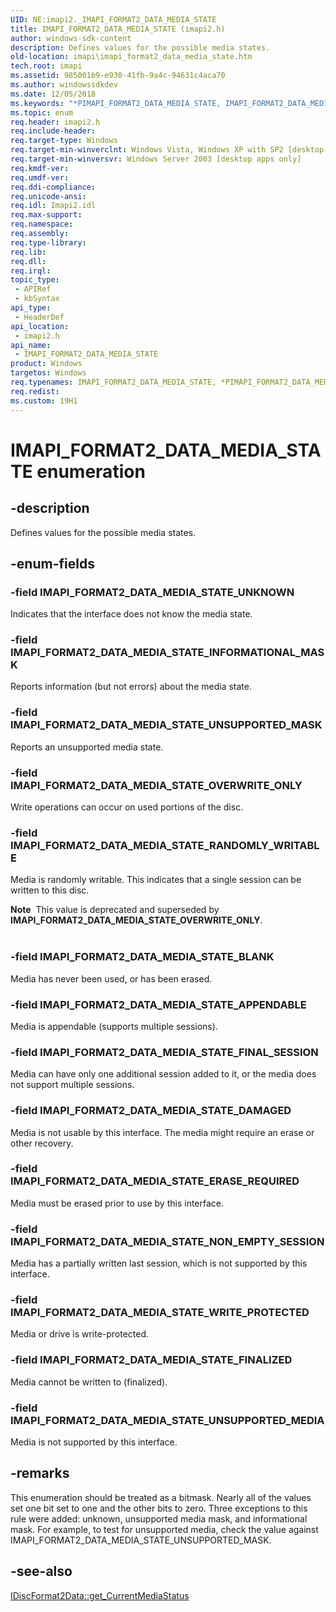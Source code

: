 ```yaml
---
UID: NE:imapi2._IMAPI_FORMAT2_DATA_MEDIA_STATE
title: IMAPI_FORMAT2_DATA_MEDIA_STATE (imapi2.h)
author: windows-sdk-content
description: Defines values for the possible media states.
old-location: imapi\imapi_format2_data_media_state.htm
tech.root: imapi
ms.assetid: 985001b9-e930-41fb-9a4c-94631c4aca70
ms.author: windowssdkdev
ms.date: 12/05/2018
ms.keywords: "*PIMAPI_FORMAT2_DATA_MEDIA_STATE, IMAPI_FORMAT2_DATA_MEDIA_STATE, IMAPI_FORMAT2_DATA_MEDIA_STATE enumeration [IMAPI], IMAPI_FORMAT2_DATA_MEDIA_STATE_APPENDABLE, IMAPI_FORMAT2_DATA_MEDIA_STATE_BLANK, IMAPI_FORMAT2_DATA_MEDIA_STATE_DAMAGED, IMAPI_FORMAT2_DATA_MEDIA_STATE_ERASE_REQUIRED, IMAPI_FORMAT2_DATA_MEDIA_STATE_FINALIZED, IMAPI_FORMAT2_DATA_MEDIA_STATE_FINAL_SESSION, IMAPI_FORMAT2_DATA_MEDIA_STATE_INFORMATIONAL_MASK, IMAPI_FORMAT2_DATA_MEDIA_STATE_NON_EMPTY_SESSION, IMAPI_FORMAT2_DATA_MEDIA_STATE_OVERWRITE_ONLY, IMAPI_FORMAT2_DATA_MEDIA_STATE_RANDOMLY_WRITABLE, IMAPI_FORMAT2_DATA_MEDIA_STATE_UNKNOWN, IMAPI_FORMAT2_DATA_MEDIA_STATE_UNSUPPORTED_MASK, IMAPI_FORMAT2_DATA_MEDIA_STATE_UNSUPPORTED_MEDIA, IMAPI_FORMAT2_DATA_MEDIA_STATE_WRITE_PROTECTED, PIMAPI_FORMAT2_DATA_MEDIA_STATE, PIMAPI_FORMAT2_DATA_MEDIA_STATE enumeration pointer [IMAPI], imapi.imapi_format2_data_media_state, imapi2/IMAPI_FORMAT2_DATA_MEDIA_STATE, imapi2/IMAPI_FORMAT2_DATA_MEDIA_STATE_APPENDABLE, imapi2/IMAPI_FORMAT2_DATA_MEDIA_STATE_BLANK, imapi2/IMAPI_FORMAT2_DATA_MEDIA_STATE_DAMAGED, imapi2/IMAPI_FORMAT2_DATA_MEDIA_STATE_ERASE_REQUIRED, imapi2/IMAPI_FORMAT2_DATA_MEDIA_STATE_FINALIZED, imapi2/IMAPI_FORMAT2_DATA_MEDIA_STATE_FINAL_SESSION, imapi2/IMAPI_FORMAT2_DATA_MEDIA_STATE_INFORMATIONAL_MASK, imapi2/IMAPI_FORMAT2_DATA_MEDIA_STATE_NON_EMPTY_SESSION, imapi2/IMAPI_FORMAT2_DATA_MEDIA_STATE_OVERWRITE_ONLY, imapi2/IMAPI_FORMAT2_DATA_MEDIA_STATE_RANDOMLY_WRITABLE, imapi2/IMAPI_FORMAT2_DATA_MEDIA_STATE_UNKNOWN, imapi2/IMAPI_FORMAT2_DATA_MEDIA_STATE_UNSUPPORTED_MASK, imapi2/IMAPI_FORMAT2_DATA_MEDIA_STATE_UNSUPPORTED_MEDIA, imapi2/IMAPI_FORMAT2_DATA_MEDIA_STATE_WRITE_PROTECTED, imapi2/PIMAPI_FORMAT2_DATA_MEDIA_STATE"
ms.topic: enum
req.header: imapi2.h
req.include-header: 
req.target-type: Windows
req.target-min-winverclnt: Windows Vista, Windows XP with SP2 [desktop apps only]
req.target-min-winversvr: Windows Server 2003 [desktop apps only]
req.kmdf-ver: 
req.umdf-ver: 
req.ddi-compliance: 
req.unicode-ansi: 
req.idl: Imapi2.idl
req.max-support: 
req.namespace: 
req.assembly: 
req.type-library: 
req.lib: 
req.dll: 
req.irql: 
topic_type:
 - APIRef
 - kbSyntax
api_type:
 - HeaderDef
api_location:
 - imapi2.h
api_name:
 - IMAPI_FORMAT2_DATA_MEDIA_STATE
product: Windows
targetos: Windows
req.typenames: IMAPI_FORMAT2_DATA_MEDIA_STATE, *PIMAPI_FORMAT2_DATA_MEDIA_STATE
req.redist: 
ms.custom: 19H1
---
```


# IMAPI_FORMAT2_DATA_MEDIA_STATE enumeration


## -description


Defines values for the possible media states.


## -enum-fields




### -field IMAPI_FORMAT2_DATA_MEDIA_STATE_UNKNOWN

Indicates that the interface does not know the media state.


### -field IMAPI_FORMAT2_DATA_MEDIA_STATE_INFORMATIONAL_MASK

Reports information (but not errors) about the media state.


### -field IMAPI_FORMAT2_DATA_MEDIA_STATE_UNSUPPORTED_MASK

Reports an unsupported media state.


### -field IMAPI_FORMAT2_DATA_MEDIA_STATE_OVERWRITE_ONLY

Write operations can occur on used portions of the disc.


### -field IMAPI_FORMAT2_DATA_MEDIA_STATE_RANDOMLY_WRITABLE

Media is randomly writable.  This indicates that a single session can be written to this disc.

<div class="alert"><b>Note</b>  This value is deprecated and superseded by <b>IMAPI_FORMAT2_DATA_MEDIA_STATE_OVERWRITE_ONLY</b>.</div>
<div> </div>

### -field IMAPI_FORMAT2_DATA_MEDIA_STATE_BLANK

Media has never been used, or has been erased.


### -field IMAPI_FORMAT2_DATA_MEDIA_STATE_APPENDABLE

Media is appendable (supports multiple sessions).


### -field IMAPI_FORMAT2_DATA_MEDIA_STATE_FINAL_SESSION

Media can have only one additional session added to it, or the media does not support multiple sessions.


### -field IMAPI_FORMAT2_DATA_MEDIA_STATE_DAMAGED

Media is not usable by this interface.  The media might require an erase or other recovery.


### -field IMAPI_FORMAT2_DATA_MEDIA_STATE_ERASE_REQUIRED

Media must be erased prior to use by this interface.


### -field IMAPI_FORMAT2_DATA_MEDIA_STATE_NON_EMPTY_SESSION

Media has a partially written last session, which is not supported by this interface.


### -field IMAPI_FORMAT2_DATA_MEDIA_STATE_WRITE_PROTECTED

Media or drive is write-protected.


### -field IMAPI_FORMAT2_DATA_MEDIA_STATE_FINALIZED

Media cannot be written to (finalized).


### -field IMAPI_FORMAT2_DATA_MEDIA_STATE_UNSUPPORTED_MEDIA

Media is not supported by this interface.


## -remarks



This enumeration should be treated as a bitmask. Nearly all of the values set one bit set to one and the other bits to  zero.  Three exceptions to this rule were added: unknown, unsupported media mask, and informational mask.  For example, to test for unsupported media, check the value against IMAPI_FORMAT2_DATA_MEDIA_STATE_UNSUPPORTED_MASK.




## -see-also




<a href="https://msdn.microsoft.com/b8ed119f-8976-48aa-ab9a-86c1361b6e14">IDiscFormat2Data::get_CurrentMediaStatus</a>
 

 


